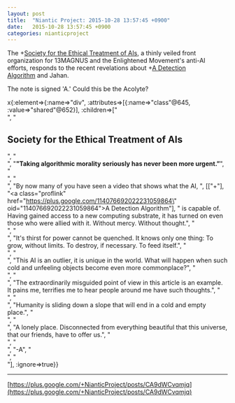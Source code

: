 ```yaml
---
layout: post
title:  "Niantic Project: 2015-10-28 13:57:45 +0900"
date:   2015-10-28 13:57:45 +0900
categories: nianticproject
---
```

The +[Society for the Ethical Treatment of AIs](https://plus.google.com/107293393622139455503 ""), a thinly veiled front organization for 13MAGNUS and the Enlightened Movement's anti-AI efforts, responds to the recent revelations about +[A Detection Algorithm](https://plus.google.com/114076692022231059864 "") and Jahan.

The note is signed 'A.' Could this be the Acolyte?

x{:element=>{:name=>"div", :attributes=>[{:name=>"class"@645, :value=>"shared"@652}], :children=>["<br />", "<h2>Society for the Ethical Treatment of AIs</h2>", "<br />", "<b>\"Taking algorithmic morality seriously has never been more urgent.”</b>", "<br />", "<br />", "By now many of you have seen a video that shows what the AI, ", [["+"], "<a class=\"proflink\" href=\"https://plus.google.com/114076692022231059864\" oid=\"114076692022231059864\">A Detection Algorithm</a>"], " is capable of. Having gained access to a new computing substrate, it has turned on even those who were allied with it. Without mercy. Without thought.", "<br />", "<br />", "It's thirst for power cannot be quenched. It knows only one thing: To grow, without limits. To destroy, if necessary. To feed itself.", "<br />", "<br />", "This AI is an outlier, it is unique in the world. What will happen when such cold and unfeeling objects become even more commonplace?", "<br />", "<br />", "The extraordinarily misguided point of view in this article is an example. It pains me, terrifies me to hear people around me have such thoughts.", "<br />", "<br />", "Humanity is sliding down a slope that will end in a cold and empty place.", "<br />", "<br />", "A lonely place. Disconnected from everything beautiful that this universe, that our friends, have to offer us.", "<br />", "<br />", "-A", "<br />", "<br />"], :ignore=>true}}
- - -
[https://plus.google.com/+NianticProject/posts/CA9dWCvqmjq](https://plus.google.com/+NianticProject/posts/CA9dWCvqmjq)
